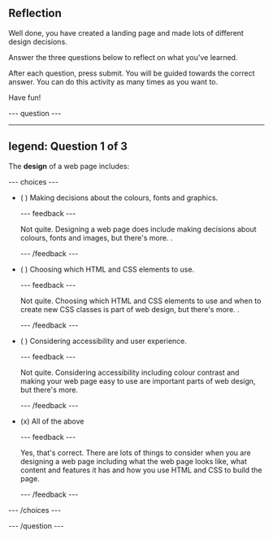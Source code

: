 ## Reflection

Well done, you have created a landing page and made lots of different design decisions.

Answer the three questions below to reflect on what you've learned.

After each question, press submit. You will be guided towards the correct answer. You can do this activity as many times as you want to.

Have fun!

--- question ---

---
legend: Question 1 of 3
---

The **design** of a web page includes:

--- choices ---

- ( ) Making decisions about the colours, fonts and graphics.

  --- feedback ---

  Not quite. Designing a web page does include making decisions about colours, fonts and images, but there's more. 
. 

  --- /feedback ---

- ( ) Choosing which HTML and CSS elements to use.

  --- feedback ---

  Not quite. Choosing which HTML and CSS elements to use and when to create new CSS classes is part of web design, but there's more. 
. 

  --- /feedback ---

- ( ) Considering accessibility and user experience.

  --- feedback ---

  Not quite. Considering accessibility including colour contrast and making your web page easy to use are important parts of web design, but there's more. 

  --- /feedback ---

- (x) All of the above

  --- feedback ---

  Yes, that's correct. There are lots of things to consider when you are designing a web page including what the web page looks like, what content and features it has and how you use HTML and CSS to build the page. 

  --- /feedback ---

--- /choices ---

--- /question ---
